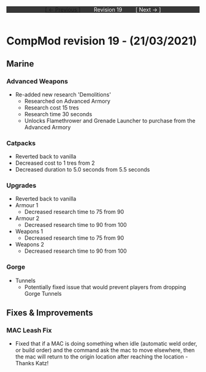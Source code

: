 <div style="width:100%;background-color:#373737;color:#FFFFFF;text-align:center">
<div style="display:inline-block;float:left;padding-left:20%">
<a href="revision18">
[ <- Previous ]
</a>
</div>
<div style="display:inline-block;">
Revision 19
</div>
<div style="display:inline-block;float:right;padding-right:20%">
[ Next -> ]
</div>
</div>

<br />

# CompMod revision 19 - (21/03/2021)
## Marine

### Advanced Weapons
* Re-added new research 'Demolitions'
  * Researched on Advanced Armory
  * Research cost 15 tres
  * Research time 30 seconds
  * Unlocks Flamethrower and Grenade Launcher to purchase from the Advanced Armory

### Catpacks
* Reverted back to vanilla
* Decreased cost to 1 tres from 2 
* Decreased duration to 5.0 seconds from 5.5 seconds

### Upgrades
* Reverted back to vanilla
* Armour 1
  * Decreased research time to 75 from 90
* Armour 2
  * Decreased research time to 90 from 100
* Weapons 1
  * Decreased research time to 75 from 90
* Weapons 2
  * Decreased research time to 90 from 100

### Gorge
* Tunnels
  * Potentially fixed issue that would prevent players from dropping Gorge Tunnels

## Fixes & Improvements

### MAC Leash Fix
* Fixed that if a MAC is doing something when idle (automatic weld order, or build order) and the command ask the mac to move elsewhere, then the mac will return to the origin location after reaching the location - Thanks Katz!

<br/>

